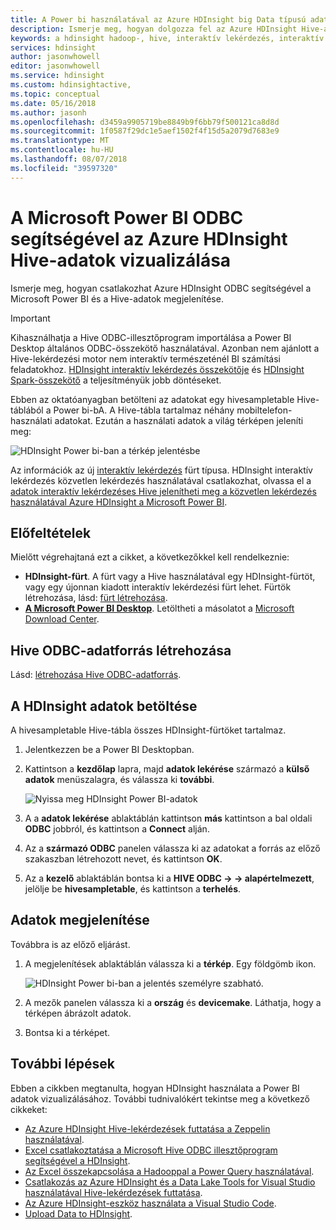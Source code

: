 ```yaml
---
title: A Power bi használatával az Azure HDInsight big Data típusú adatok megjelenítése
description: Ismerje meg, hogyan dolgozza fel az Azure HDInsight Hive-adatok vizualizálása a Microsoft Power BI használatával.
keywords: a hdinsight hadoop-, hive, interaktív lekérdezés, interaktív hive, LLAP, odbc
services: hdinsight
author: jasonwhowell
editor: jasonwhowell
ms.service: hdinsight
ms.custom: hdinsightactive,
ms.topic: conceptual
ms.date: 05/16/2018
ms.author: jasonh
ms.openlocfilehash: d3459a9905719be8849b9f6bb79f500121ca8d8d
ms.sourcegitcommit: 1f0587f29dc1e5aef1502f4f15d5a2079d7683e9
ms.translationtype: MT
ms.contentlocale: hu-HU
ms.lasthandoff: 08/07/2018
ms.locfileid: "39597320"
---
```

# <a name="visualize-hive-data-with-microsoft-power-bi-using-odbc-in-azure-hdinsight"></a>A Microsoft Power BI ODBC segítségével az Azure HDInsight Hive-adatok vizualizálása

Ismerje meg, hogyan csatlakozhat Azure HDInsight ODBC segítségével a Microsoft Power BI és a Hive-adatok megjelenítése. 

>[!IMPORTANT]
> Kihasználhatja a Hive ODBC-illesztőprogram importálása a Power BI Desktop általános ODBC-összekötő használatával. Azonban nem ajánlott a Hive-lekérdezési motor nem interaktív természeténél BI számítási feladatokhoz. [HDInsight interaktív lekérdezés összekötője](../interactive-query/apache-hadoop-connect-hive-power-bi-directquery.md) és [HDInsight Spark-összekötő](https://docs.microsoft.com/power-bi/spark-on-hdinsight-with-direct-connect) a teljesítményük jobb döntéseket.

Ebben az oktatóanyagban betölteni az adatokat egy hivesampletable Hive-táblából a Power bi-bA. A Hive-tábla tartalmaz néhány mobiltelefon-használati adatokat. Ezután a használati adatok a világ térképen jeleníti meg:

![HDInsight Power bi-ban a térkép jelentésbe](./media/apache-hadoop-connect-hive-power-bi/hdinsight-power-bi-visualization.png)

Az információk az új [interaktív lekérdezés](../interactive-query/apache-interactive-query-get-started.md) fürt típusa. HDInsight interaktív lekérdezés közvetlen lekérdezés használatával csatlakozhat, olvassa el a [adatok interaktív lekérdezéses Hive jelenítheti meg a közvetlen lekérdezés használatával Azure HDInsight a Microsoft Power BI](../interactive-query/apache-hadoop-connect-hive-power-bi-directquery.md).



## <a name="prerequisites"></a>Előfeltételek
Mielőtt végrehajtaná ezt a cikket, a következőkkel kell rendelkeznie:

* **HDInsight-fürt**. A fürt vagy a Hive használatával egy HDInsight-fürtöt, vagy egy újonnan kiadott interaktív lekérdezési fürt lehet. Fürtök létrehozása, lásd: [fürt létrehozása](apache-hadoop-linux-tutorial-get-started.md#create-cluster).
* **[A Microsoft Power BI Desktop](https://powerbi.microsoft.com/desktop/)**. Letöltheti a másolatot a [Microsoft Download Center](https://www.microsoft.com/download/details.aspx?id=45331).

## <a name="create-hive-odbc-data-source"></a>Hive ODBC-adatforrás létrehozása

Lásd: [létrehozása Hive ODBC-adatforrás](apache-hadoop-connect-excel-hive-odbc-driver.md#create-hive-odbc-data-source).

## <a name="load-data-from-hdinsight"></a>A HDInsight adatok betöltése

A hivesampletable Hive-tábla összes HDInsight-fürtöket tartalmaz.

1. Jelentkezzen be a Power BI Desktopban.
2. Kattintson a **kezdőlap** lapra, majd **adatok lekérése** származó a **külső adatok** menüszalagra, és válassza ki **további**.

    ![Nyissa meg HDInsight Power BI-adatok](./media/apache-hadoop-connect-hive-power-bi/hdinsight-power-bi-open-odbc.png)
3. A a **adatok lekérése** ablaktáblán kattintson **más** kattintson a bal oldali **ODBC** jobbról, és kattintson a **Connect** alján.
4. Az a **származó ODBC** panelen válassza ki az adatokat a forrás az előző szakaszban létrehozott nevet, és kattintson **OK**.
5. Az a **kezelő** ablaktáblán bontsa ki a **HIVE ODBC -> -> alapértelmezett**, jelölje be **hivesampletable**, és kattintson a **terhelés**.

## <a name="visualize-data"></a>Adatok megjelenítése

Továbbra is az előző eljárást.

1. A megjelenítések ablaktáblán válassza ki a **térkép**.  Egy földgömb ikon.

    ![HDInsight Power bi-ban a jelentés személyre szabható.](./media/apache-hadoop-connect-hive-power-bi/hdinsight-power-bi-customize.png)
2. A mezők panelen válassza ki a **ország** és **devicemake**. Láthatja, hogy a térképen ábrázolt adatok.
3. Bontsa ki a térképet.

## <a name="next-steps"></a>További lépések
Ebben a cikkben megtanulta, hogyan HDInsight használata a Power BI adatok vizualizálásához.  További tudnivalókért tekintse meg a következő cikkeket:

* [Az Azure HDInsight Hive-lekérdezések futtatása a Zeppelin használatával](./../hdinsight-connect-hive-zeppelin.md).
* [Excel csatlakoztatása a Microsoft Hive ODBC illesztőprogram segítségével a HDInsight](./apache-hadoop-connect-excel-hive-odbc-driver.md).
* [Az Excel összekapcsolása a Hadooppal a Power Query használatával](apache-hadoop-connect-excel-power-query.md).
* [Csatlakozás az Azure HDInsight és a Data Lake Tools for Visual Studio használatával Hive-lekérdezések futtatása](apache-hadoop-visual-studio-tools-get-started.md).
* [Az Azure HDInsight-eszköz használata a Visual Studio Code](../hdinsight-for-vscode.md).
* [Upload Data to HDInsight](./../hdinsight-upload-data.md).

